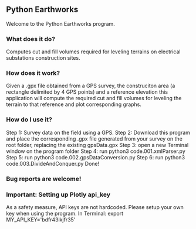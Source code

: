 ## Python Earthworks

Welcome to the Python Earthworks program.

### What does it do?
Computes cut and fill volumes required for leveling terrains on electrical substations construction sites.

### How does it work?
Given a .gpx file obtained from a GPS survey, the construciton area (a rectangle delimited by 4 GPS points) and a reference elevation this application will compute the required cut and fill volumes for leveling the terrain to that reference and plot corresponding graphs.

### How do I use it?
Step 1: Survey data on the field using a GPS.
Step 2: Download this program and place the corresponding .gpx file generated from your survey on the root folder, replacing the existing gpsData.gpx
Step 3: open a new Terminal window on the program folder
Step 4: run python3 code.001.xmlParser.py
Step 5: run python3 code.002.gpsDataConversion.py
Step 6: run python3 code.003.DivideAndConquer.py
Done!

### Bug reports are welcome!

### Important: Setting up Plotly api_key
As a safety measure, API keys are not hardcoded. Please setup your own key when using the program.
In Terminal:
export MY_API_KEY='bdfr43lkjfr35'
